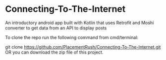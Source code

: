 # Connecting-To-The-Internet

An introductory android app built with Kotlin that uses Retrofit and Moshi converter to get data from an API to display posts

To clone the repo run the following command from cmd/terminal:

git clone https://github.com/PlacementRush/Connecting-To-The-Internet.git OR you can download the zip file of this project.

